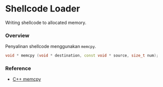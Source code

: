 # Shellcode Loader

Writing shellcode to allocated memory.

### Overview

Penyalinan shellcode menggunakan `memcpy`.

```c++
void * memcpy (void * destination, const void * source, size_t num);
```

### Reference

- [C++ memcpy](https://www.cplusplus.com/reference/cstring/memcpy/)
